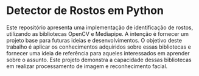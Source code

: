 ﻿# Detector de Rostos em Python
 
 Este repositório apresenta uma implementação de identificação de rostos, utilizando as bibliotecas OpenCV e Mediapipe. A intenção é fornecer um projeto base para futuras ideias e desenvolvimentos. O objetivo deste trabalho é aplicar os conhecimentos adquiridos sobre essas bibliotecas e fornecer uma ideia de referência para aqueles interessados em aprender sobre o assunto. Este projeto demonstra a capacidade dessas bibliotecas em realizar processamento de imagem e reconhecimento facial.
